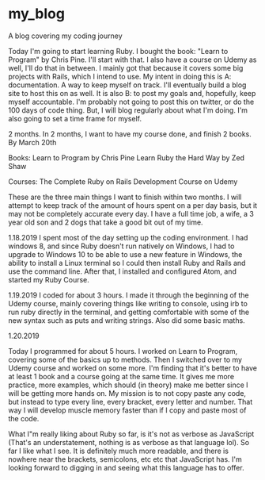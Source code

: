 # my_blog
A blog covering my coding journey


Today I'm going to start learning Ruby. I bought the book: "Learn to Program" by Chris Pine. I'll start with that. I also have a course on Udemy as well, I'll do that in between. I mainly got that because it covers some big projects with Rails, which I intend to use. My intent in doing this is A: documentation. A way to keep myself on track. I'll eventually build a blog site to host this on as well. It is also B: to post my goals and, hopefully, keep myself accountable. I'm probably not going to post this on twitter, or do the 100 days of code thing. But, I will blog regularly about what I'm doing. I'm also going to set a time frame for myself.

2 months. 
In 2 months, I want to have my course done, and finish 2 books.
By March 20th

Books:
Learn to Program by Chris Pine
Learn Ruby the Hard Way by Zed Shaw

Courses:
The Complete Ruby on Rails Development Course on Udemy

These are the three main things I want to finish within two months.
I will attempt to keep track of the amount of hours spent on a per day basis, but it may not be completely accurate every day. I have a full time job, a wife, a 3 year old son and 2 dogs that take a good bit out of my time. 

1.18.2019
I spent most of the day setting up the coding environment. I had windows 8, and since Ruby doesn't run natively on Windows, I had to upgrade to Windows 10 to be able to use a new feature in Windows, the ability to install a Linux terminal so I could then install Ruby and Rails and use the command line. After that, I installed and configured Atom, and started my Ruby Course.

1.19.2019
I coded for about 3 hours. I made it through the beginning of the Udemy course, mainly covering things like writing to console, using irb to run ruby directly in the terminal, and getting comfortable with some of the new syntax such as puts and writing strings. Also did some basic maths.

1.20.2019

Today I programmed for about 5 hours. I worked on Learn to Program, covering some of the basics up to methods. Then I switched over to my Udemy course and worked on some more. I'm finding that it's better to have at least 1 book and a course going at the same time. It gives me more practice, more examples, which should (in theory) make me better since I will be getting more hands on. My mission is to not copy paste any code, but instead to type every line, every bracket, every letter and number. That way I will develop muscle memory faster than if I copy and paste most of the code.

What I"m really liking about Ruby so far, is it's not as verbose as JavaScript (That's an understatement, nothing is as verbose as that language lol). So far I like what I see. It is definitely much more readable, and there is nowhere near the brackets, semicolons, etc etc that JavaScript has. I'm looking forward to digging in and seeing what this language has to offer.


